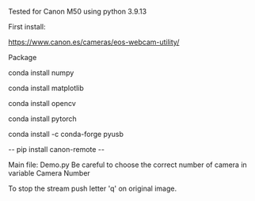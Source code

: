 Tested for Canon M50 using python 3.9.13

First install:

https://www.canon.es/cameras/eos-webcam-utility/


Package

conda install numpy

conda install matplotlib

conda install opencv

conda install pytorch

conda install -c conda-forge pyusb

-- pip install canon-remote --



Main file:
Demo.py
Be careful to choose the correct number of camera in variable Camera Number

To stop the stream push letter 'q' on original image.

